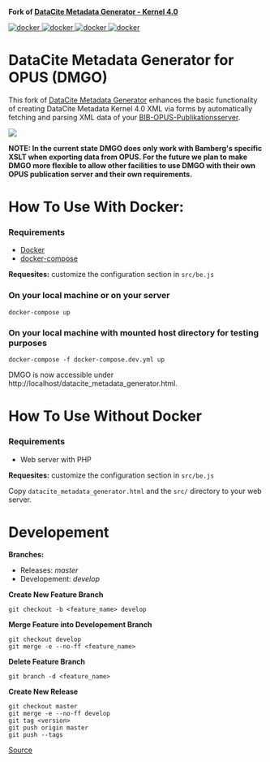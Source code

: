 **Fork of [DataCite Metadata Generator - Kernel 4.0](https://github.com/mpaluch/datacite-metadata-generator)**

[![docker](https://img.shields.io/docker/stars/unibaub/datacite-metadata-generator-for-opus.svg)
![docker](https://img.shields.io/docker/pulls/unibaub/datacite-metadata-generator-for-opus.svg)
![docker](https://img.shields.io/docker/automated/unibaub/datacite-metadata-generator-for-opus.svg)
![docker](https://img.shields.io/docker/build/unibaub/datacite-metadata-generator-for-opus.svg)](https://hub.docker.com/r/unibaub/datacite-metadata-generator-for-opus)

# DataCite Metadata Generator for OPUS (DMGO)

This fork of [DataCite Metadata Generator](https://github.com/mpaluch/datacite-metadata-generator) enhances the basic functionality of creating DataCite Metadata Kernel 4.0 XML via forms by automatically fetching and parsing XML data of your [BIB-OPUS-Publikationsserver](https://opus4.kobv.de/opus4-bib-info/solrsearch/browse).

![](https://raw.githubusercontent.com/uniba-ub/datacite-metadata-generator-for-opus/master/screenshot.png)

**NOTE: In the current state DMGO does only work with Bamberg's specific XSLT when exporting data from OPUS. For the future we plan to make DMGO more flexible to allow other facilities to use DMGO with their own OPUS publication server and their own requirements.**


# How To Use With Docker:

### Requirements
- [Docker](https://docs.docker.com/engine/installation/)
- [docker-compose](https://docs.docker.com/compose/install/)

**Requesites:** customize the configuration section in `src/be.js`

### On your local machine or on your server
```
docker-compose up
```

### On your local machine with mounted host directory for testing purposes
```
docker-compose -f docker-compose.dev.yml up
```
DMGO is now accessible under http://localhost/datacite_metadata_generator.html.


# How To Use Without Docker

### Requirements
- Web server with PHP

**Requesites:** customize the configuration section in `src/be.js`

Copy `datacite_metadata_generator.html` and the `src/` directory to your web server.

# Developement

**Branches:**
- Releases: *master*
- Developement: *develop*


**Create New Feature Branch**
```
git checkout -b <feature_name> develop
```

**Merge Feature into Developement Branch**
```
git checkout develop
git merge -e --no-ff <feature_name>
```

**Delete Feature Branch**
```
git branch -d <feature_name>
```

**Create New Release**
```
git checkout master
git merge -e --no-ff develop
git tag <version>
git push origin master
git push --tags
```

[Source](http://nvie.com/posts/a-successful-git-branching-model/)
